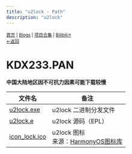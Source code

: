 ```yaml
---
title: "u2lock - Path"
description: "u2lock"
---
```

<small><a href="/">首页</a> | <a href="/blogs">Blogs</a> | <a href="/Project">项目合集</a> | <a href="https://space.bilibili.com/1987247870">Bilibili↗</a><br><a href="./index">←返回</a> </small><br>

# KDX233.PAN
**中国大陆地区因不可抗力因素可能下载较慢**

| 文件名 | 备注 |
|-|-|
| [u2lock.exe](https://rs.kdxiaoyi.top/res/projects/u2lock/u2lock.exe)|u2lock 二进制分发文件|
| [u2lock.e](https://rs.kdxiaoyi.top/res/projects/u2lock/u2lock.e)|u2lock 源码（EPL）|
| [icon_lock.ico](https://rs.kdxiaoyi.top/res/projects/u2lock/icon_lock.ico)|u2lock 图标<br>来源：[HarmonyOS图标库](https://developer.harmonyos.com/cn/design/harmonyos-icon/)|

